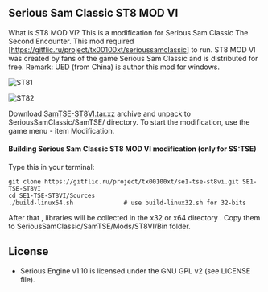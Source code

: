## Serious Sam Classic ST8 MOD VI

What is ST8 MOD VI?
This is a modification for Serious Sam Classic The Second Encounter. 
This mod required [https://gitflic.ru/project/tx00100xt/serioussamclassic] to run.
ST8 MOD VI was created by fans of the game Serious Sam Classic and is distributed for free.
Remark:  UED (from China) is author this mod for windows.

![ST81](https://gitflic.ru/project/tx00100xt/se1-tse-st8vi/blob/raw?file=Images%2Fst8vi-1.png&commit=6e891858ea6b75ec4e7d4894e28e00b30a89b2ee)

![ST82](https://gitflic.ru/project/tx00100xt/se1-tse-st8vi/blob/raw?file=Images%2Fst8vi-2.png&commit=6e891858ea6b75ec4e7d4894e28e00b30a89b2ee)


Download [SamTSE-ST8VI.tar.xz] archive and unpack to  SeriousSamClassic/SamTSE/ directory.
To start the modification, use the game menu - item Modification.

#### Building Serious Sam Classic ST8 MOD VI modification (only for SS:TSE)

Type this in your terminal:

```
git clone https://gitflic.ru/project/tx00100xt/se1-tse-st8vi.git SE1-TSE-ST8VI
cd SE1-TSE-ST8VI/Sources
./build-linux64.sh              # use build-linux32.sh for 32-bits
```
After that , libraries will be collected in the x32 or x64 directory . 
Copy them to SeriousSamClassic/SamTSE/Mods/ST8VI/Bin folder.

License
-------

* Serious Engine v1.10 is licensed under the GNU GPL v2 (see LICENSE file).


[SamTSE-ST8VI.tar.xz]: https://drive.google.com/file/d/19wQDweUq8C2J6DeSjMAXqPNAsIjmBK73/view?usp=sharing "Serious Sam Classic ST8 MOD VI"
[https://gitflic.ru/project/tx00100xt/serioussamclassic]: https://gitflic.ru/project/tx00100xt/serioussamclassic
